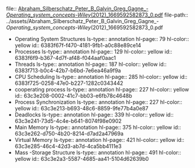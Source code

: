 file:: [Abraham_Silberschatz_Peter_B_Galvin_Greg_Gagne_-_Operating_system_concepts-Wiley_(2012)_1669592582873_0.pdf](../assets/Abraham_Silberschatz_Peter_B_Galvin_Greg_Gagne_-_Operating_system_concepts-Wiley_(2012)_1669592582873_0.pdf)
file-path:: ../assets/Abraham_Silberschatz_Peter_B_Galvin_Greg_Gagne_-_Operating_system_concepts-Wiley_(2012)_1669592582873_0.pdf

- Operating System Structures
  ls-type:: annotation
  hl-page:: 79
  hl-color:: yellow
  id:: 6383f67f-f470-4181-9fb1-a0c88e89ce14
- Processes
  ls-type:: annotation
  hl-page:: 129
  hl-color:: yellow
  id:: 6383f6f9-b367-4d7f-af48-f044aaf0aac1
- Threads
  ls-type:: annotation
  hl-page:: 187
  hl-color:: yellow
  id:: 6383f713-b0c4-42b7-b6bd-7e6ea46a9f9a
- CPU Scheduling
  ls-type:: annotation
  hl-page:: 285
  hl-color:: yellow
  id:: 6383f725-0258-47e0-b227-1282c0343442
- cooperating process 
  ls-type:: annotation
  hl-page:: 227
  hl-color:: yellow
  id:: 63c3e208-0002-41c7-bb03-e6fb78c4648b
- Process Synchronization
  ls-type:: annotation
  hl-page:: 227
  hl-color:: yellow
  id:: 63c3e213-b693-48c6-8859-9fe77b4a0e87
- Deadlocks
  ls-type:: annotation
  hl-page:: 339
  hl-color:: yellow
  id:: 63c3e241-73d5-4c4e-b641-8074f98e0902
- Main Memory
  ls-type:: annotation
  hl-page:: 375
  hl-color:: yellow
  id:: 63c3e262-d750-4b20-8214-d7ad2a47969a
- Virtual Memory
  ls-type:: annotation
  hl-page:: 421
  hl-color:: yellow
  id:: 63c3e285-46c4-42d3-ab7d-4ca5bb4111e3
- Mass -Storage Structure
  ls-type:: annotation
  hl-page:: 491
  hl-color:: yellow
  id:: 63c3e2a3-5587-4685-aa41-5104d62639b0
